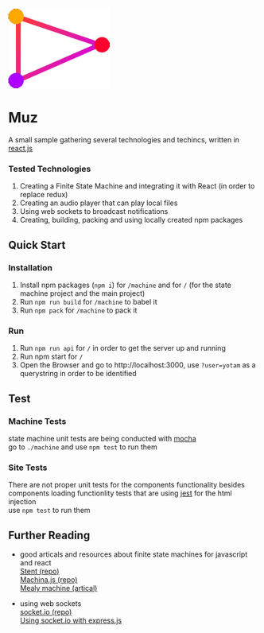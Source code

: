 ![logo](https://github.com/sabichos/muz/blob/master/src/assets/images/logo.png)
# Muz
A small sample gathering several technologies and techincs, written in [react.js](https://reactjs.org)


### Tested Technologies
1. Creating a Finite State Machine and integrating it with React (in order to replace redux)  
2. Creating an audio player that can play local files  
3. Using web sockets to broadcast notifications  
4. Creating, building, packing and using locally created npm packages  

## Quick Start
### Installation
1. Install npm packages (`npm i`) for `/machine` and for `/` (for the state machine project and the main project)  
2. Run `npm run build` for `/machine` to babel it  
3. Run `npm pack` for `/machine` to pack it  


### Run
1. Run `npm run api` for `/` in order to get the server up and running  
2. Run npm start for `/`  
3. Open the Browser and go to http://localhost:3000, use `?user=yotam` as a querystring in order to be identified  

## Test
### Machine Tests
state machine unit tests are being conducted with [mocha](https://mochajs.org)  
go to `./machine` and use `npm test` to run them

### Site Tests
There are not proper unit tests for the components functionality besides components loading functionlity tests that are using [jest](https://jestjs.io) for the html injection   
use `npm test` to run them

## Further Reading
* good articals and resources about finite state machines for javascript and react  
[Stent (repo)](https://github.com/krasimir/stent)  
[Machina.js (repo)](http://machina-js.org)  
[Mealy machine (artical)](https://en.wikipedia.org/wiki/Mealy_machine)  

* using web sockets  
[socket.io (repo)](https://socket.io)  
[Using socket.io with express.js](https://socket.io/docs/#Using-with-Express)